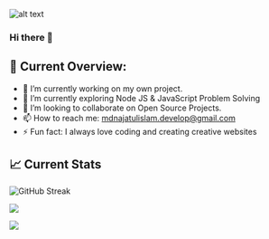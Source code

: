 ![alt text](https://i.ibb.co/t451wFq/najatul6.png)

### Hi there 👋


## 🧐 Current Overview:

- 🔭 I’m currently working on my own project.
- 🌱 I’m currently exploring Node JS & JavaScript Problem Solving
- 👯 I’m looking to collaborate on Open Source Projects.
- 📫 How to reach me: mdnajatulislam.develop@gmail.com
- ⚡ Fun fact: I always love coding and creating creative websites


## 📈 Current Stats


![GitHub Streak](https://github-readme-streak-stats.herokuapp.com?user=najatul6&hide_border=true&border_radius=0&stroke=F6A91C&fire=EB5454&ring=EB5454&currStreakNum=FFFFFF&sideNums=FFFFFF&currStreakLabel=F6A91C&sideLabels=F6A91C&dates=FFFFFF&excludeDaysLabel=F6A91C)



![](http://github-profile-summary-cards.vercel.app/api/cards/profile-details?username=najatul6&theme=slateorange&card_width=1200)

![](http://github-profile-summary-cards.vercel.app/api/cards/stats?username=najatul6&theme=slateorange&card_width=1200)